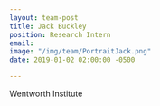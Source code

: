 ```yaml
---
layout: team-post
title: Jack Buckley
position: Research Intern
email: 
image: "/img/team/PortraitJack.png"
date: 2019-01-02 02:00:00 -0500

---
```

Wentworth Institute